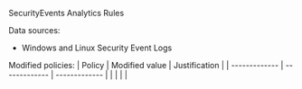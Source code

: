 SecurityEvents Analytics Rules

Data sources: 
- Windows and Linux Security Event Logs

Modified policies:
| Policy  | Modified value | Justification |
| ------------- | ------------- | ------------- |
|  |  |  |
